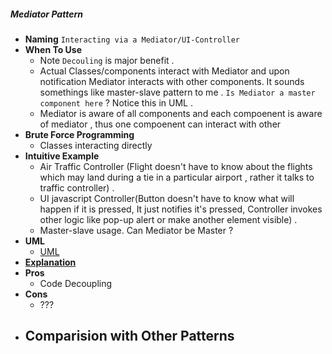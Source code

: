 ##### Mediator Pattern
- **Naming** `Interacting via a Mediator/UI-Controller`
- **When To Use**    
    - Note `Decouling` is major benefit .
    - Actual Classes/components interact with Mediator and upon notification Mediator interacts with other components. It sounds somethings like master-slave pattern to me . `Is Mediator a master component here` ? Notice this in UML .
    - Mediator is aware of all components and each compoenent is aware of mediator , thus one compoenent can interact with other 
- **Brute Force Programming**
    - Classes interacting directly
- **Intuitive Example**
    - Air Traffic Controller (Flight doesn't have to know about the flights which may land during a tie in a particular airport , rather it talks to traffic controller) . 
    - UI javascript Controller(Button doesn't have to know what will happen if it is pressed, It just notifies it's pressed, Controller invokes other logic like pop-up alert or make another element visible) .
    - Master-slave usage. Can Mediator be Master ?
- **UML**
    - [UML](UML.puml)
- [**Explanation**](https://stackoverflow.com/a/9226745/2653389)
- **Pros**
    - Code Decoupling
- **Cons**
    - ???
- **Comparision with Other Patterns**
    -
